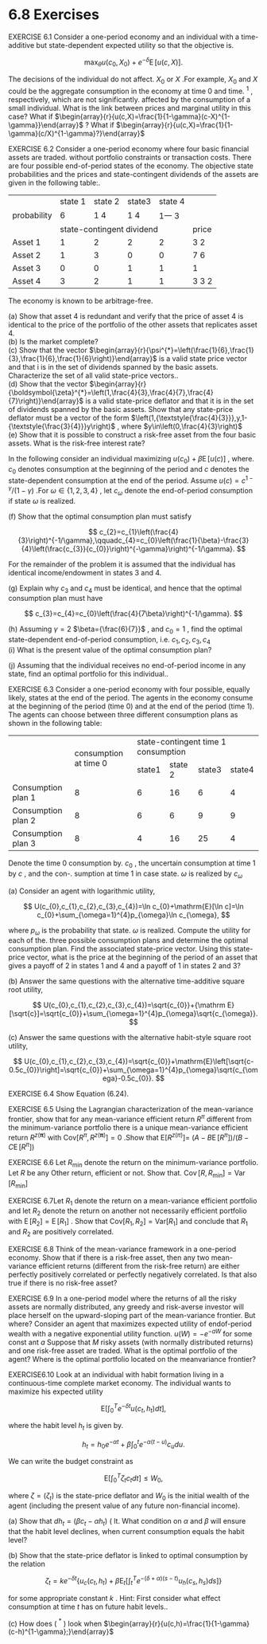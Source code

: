 # 6.8 Exercises  

EXERCISE 6.1 Consider a one-period economy and an individual with a time-additive but state-dependent expected utility so that the objective is.  

$$
\operatorname*{max}_{\theta}u(c_{0},X_{0})+e^{-\delta}\operatorname{E}[u(c,X)].
$$  

The decisions of the individual do not affect. $X_{0}$ or $X$ .For example, $X_{0}$ and $X$ could be the aggregate consumption in the economy at time 0 and time. $^{1}$ , respectively, which are not significantly. affected by the consumption of a small individual. What is the link between prices and marginal utility in this case? What if $\begin{array}{r}{u(c,X)=\frac{1}{1-\gamma}(c-X)^{1-\gamma}}\end{array}$ ? What if $\begin{array}{r}{u(c,X)=\frac{1}{1-\gamma}(c/X)^{1-\gamma}?}\end{array}$  

EXERCISE 6.2  Consider a one-period economy where four basic financial assets are traded. without portfolio constraints or transaction costs. There are four possible end-of-period states of the economy. The objective state probabilities and the prices and state-contingent dividends of the assets are given in the following table:.  

<html><body><table><tr><td></td><td>state 1</td><td>state 2</td><td>state3</td><td>state 4</td><td></td></tr><tr><td>probability</td><td>6</td><td>1 4</td><td>1 4</td><td>1一 3</td><td></td></tr><tr><td></td><td colspan="4">state-contingent dividend</td><td>price</td></tr><tr><td>Asset 1</td><td>1</td><td>2</td><td>2</td><td>2</td><td>3 2</td></tr><tr><td>Asset 2</td><td>1</td><td>3</td><td>0</td><td>0</td><td>7 6</td></tr><tr><td>Asset 3</td><td>0</td><td>0</td><td>1</td><td>1</td><td>1</td></tr><tr><td>Asset 4</td><td>3</td><td>2</td><td>1</td><td>1</td><td>3 3 2</td></tr></table></body></html>  

The economy is known to be arbitrage-free.  

(a) Show that asset 4 is redundant and verify that the price of asset 4 is identical to the price of the portfolio of the other assets that replicates asset 4.   
(b) Is the market complete?   
(c) Show that the vector $\begin{array}{r}{\psi^{*}=\left(\frac{1}{6},\frac{1}{3},\frac{1}{6},\frac{1}{6}\right)}\end{array}$ is a valid state price vector and that i is in the set of dividends spanned by the basic assets. Characterize the set of all valid state-price vectors..   
(d) Show that the vector $\begin{array}{r}{\boldsymbol{\zeta}^{*}=\left(1,\frac{4}{3},\frac{4}{7},\frac{4}{7}\right)}\end{array}$ is a valid state-price deflator and that it is in the set of dividends spanned by the basic assets. Show that any state-price deflator must be a vector of the form $\left(1,{\textstyle{\frac{4}{3}}},y,1-{\textstyle{\frac{3}{4}}}y\right)$ , where $y\in\left(0,\frac{4}{3}\right)$   
(e) Show that it is possible to construct a risk-free asset from the four basic assets. What is the risk-free interest rate?  

In the following consider an individual maximizing $u(c_{0})+\beta\operatorname{E}[u(c)]$ , where. $c_{0}$ denotes consumption at the beginning of the period and $c$ denotes the state-dependent consumption at the end of the period. Assume $u(c)=c^{1-\gamma}/(1-\gamma)$ .For $\omega\in\{1,2,3,4\}$ , let $c_{\omega}$ denote the end-of-period consumption if state $\omega$ is realized.  

(f) Show that the optimal consumption plan must satisfy  

$$
c_{2}=c_{1}\left(\frac{4}{3}\right)^{-1/\gamma},\qquadc_{4}=c_{0}\left(\frac{1}{\beta}-\frac{3}{4}\left(\frac{c_{3}}{c_{0}}\right)^{-\gamma}\right)^{-1/\gamma}.
$$  

For the remainder of the problem it is assumed that the individual has identical income/endowment in states 3 and 4.  

(g) Explain why $c_{3}$ and $c_{4}$ must be identical, and hence that the optimal consumption plan must have  

$$
c_{3}=c_{4}=c_{0}\left(\frac{4}{7\beta}\right)^{-1/\gamma}.
$$  

(h) Assuming $\gamma=2$ $\beta={\frac{6}{7}}$ , and $c_{0}=1$ , find the optimal state-dependent end-of-period consumption, i.e. $c_{1},c_{2},c_{3},c_{4}$   
(i) What is the present value of the optimal consumption plan?  

(j) Assuming that the individual receives no end-of-period income in any state, find an optimal portfolio for this individual..  

EXERCISE 6.3 Consider a one-period economy with four possible, equally likely, states at the end of the period. The agents in the economy consume at the beginning of the period (time 0) and at the end of the period (time 1). The agents can choose between three different consumption plans as shown in the following table:  

<html><body><table><tr><td rowspan="2"></td><td rowspan="2">consumption at time 0</td><td colspan="4">state-contingent time 1 consumption</td></tr><tr><td>state1</td><td>state 2</td><td>state3</td><td>state4</td></tr><tr><td>Consumption plan 1</td><td>8</td><td>6</td><td>16</td><td>6</td><td>4</td></tr><tr><td>Consumption plan 2</td><td>8</td><td>6</td><td>6</td><td>9</td><td>9</td></tr><tr><td>Consumption plan 3</td><td>8</td><td>4</td><td>16</td><td>25</td><td>4</td></tr></table></body></html>  

Denote the time 0 consumption by. $c_{0}$ , the uncertain consumption at time 1 by $c$ , and the con-. sumption at time 1 in case state. $\omega$ is realized by $c_{\omega}$  

(a) Consider an agent with logarithmic utility,  

$$
U(c_{0},c_{1},c_{2},c_{3},c_{4})=\ln c_{0}+\mathrm{E}[\ln c]=\ln c_{0}+\sum_{\omega=1}^{4}p_{\omega}\ln c_{\omega},
$$  

where $p_{\omega}$ is the probability that state. $\omega$ is realized. Compute the utility for each of the. three possible consumption plans and determine the optimal consumption plan. Find the associated state-price vector. Using this state-price vector, what is the price at the beginning of the period of an asset that gives a payoff of 2 in states 1 and 4 and a payoff of 1 in states 2 and 3?  

(b) Answer the same questions with the alternative time-additive square root utility,  

$$
U(c_{0},c_{1},c_{2},c_{3},c_{4})=\sqrt{c_{0}}+{\mathrm E}[\sqrt{c}]=\sqrt{c_{0}}+\sum_{\omega=1}^{4}p_{\omega}\sqrt{c_{\omega}}.
$$  

(c) Answer the same questions with the alternative habit-style square root utility,  

$$
U(c_{0},c_{1},c_{2},c_{3},c_{4})=\sqrt{c_{0}}+\mathrm{E}\left[\sqrt{c-0.5c_{0}}\right]=\sqrt{c_{0}}+\sum_{\omega=1}^{4}p_{\omega}\sqrt{c_{\omega}-0.5c_{0}}.
$$  

EXERCISE 6.4 Show Equation (6.24).  

EXERCISE 6.5 Using the Lagrangian characterization of the mean-variance frontier, show that for any mean-variance efficient return $R^{\pi}$ different from the minimum-variance portfolio there is a unique mean-variance efficient return $R^{z(\pmb{\pi})}$ with $\mathrm{Cov}[R^{\pi},R^{z(\pmb{\pi})}]=0$ .Show that $\mathrm{E}[R^{z(\pi)}]=$ $(A-B\operatorname{E}[R^{\pi}])/(B-C\operatorname{E}[R^{\pi}])$  

EXERCISE 6.6 Let $R_{\mathrm{min}}$ denote the return on the minimum-variance portfolio. Let $R$ be any Other return, efficient or not. Show that. $\operatorname{Cov}[R,R_{\mathrm{min}}]=\operatorname{Var}[R_{\mathrm{min}}]$  

EXERCISE 6.7Let $R_{1}$ denote the return on a mean-variance efficient portfolio and let $R_{2}$ denote the return on another not necessarily efficient portfolio with $\operatorname{E}[R_{2}]=\operatorname{E}[R_{1}]$ . Show that $\mathrm{Cov}[R_{1},R_{2}]=\mathrm{Var}[R_{1}]$ and conclude that $R_{1}$ and $R_{2}$ are positively correlated.  

EXERCISE 6.8 Think of the mean-variance framework in a one-period economy. Show that if there is a risk-free asset, then any two mean-variance efficient returns (different from the risk-free return) are either perfectly positively correlated or perfectly negatively correlated. Is that also true if there is no risk-free asset?  

EXERCISE 6.9 In a one-period model where the returns of all the risky assets are normally distributed, any greedy and risk-averse investor will place herself on the upward-sloping part of the mean-variance frontier. But where? Consider an agent that maximizes expected utility of endof-period wealth with a negative exponential utility function. $u(W)=-e^{-a W}$ for some const ant $a$ Suppose that $M$ risky assets (with normally distributed returns) and one risk-free asset are traded. What is the optimal portfolio of the agent? Where is the optimal portfolio located on the meanvariance frontier?  

EXERCISE6.10 Look at an individual with habit formation living in a continuous-time complete market economy. The individual wants to maximize his expected utility  

$$
\mathrm{E}\left[\int_{0}^{T}e^{-\delta t}u(c_{t},h_{t})d t\right],
$$  

where the habit level $h_{t}$ is given by.  

$$
h_{t}=h_{0}e^{-\alpha t}+\beta\int_{0}^{t}e^{-\alpha(t-u)}c_{u}d u.
$$  

We can write the budget constraint as  

$$
\mathrm{E}\left[\int_{0}^{T}\zeta_{t}c_{t}d t\right]\leq W_{0},
$$  

where $\zeta=\left(\zeta_{t}\right)$ is the state-price deflator and $W_{0}$ is the initial wealth of the agent (including the present value of any future non-financial income).  

(a) Show that $d h_{t}=(\beta c_{t}-\alpha h_{t})~($ lt. What condition on $\alpha$ and $\beta$ will ensure that the habit level declines, when current consumption equals the habit level?  

(b) Show that the state-price deflator is linked to optimal consumption by the relation  

$$
\zeta_{t}=k e^{-\delta t}\left\{u_{c}(c_{t},h_{t})+\beta\operatorname{E}_{t}\left[\int_{t}^{T}e^{-(\delta+\alpha)(s-t)}u_{h}(c_{s},h_{s})d s\right]\right\}
$$  

for some appropriate constant $k$ . Hint: First consider what effect consumption at time $t$ has on future habit levels..  

(c) How does ( $^*$ ) look when $\begin{array}{r}{u(c,h)=\frac{1}{1-\gamma}(c-h)^{1-\gamma};}\end{array}$  
